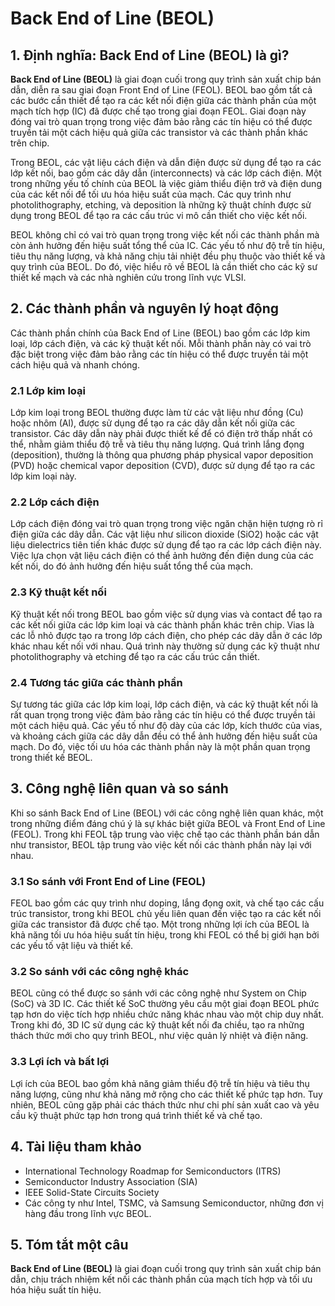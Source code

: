 # Back End of Line (BEOL)

## 1. Định nghĩa: **Back End of Line (BEOL)** là gì?
**Back End of Line (BEOL)** là giai đoạn cuối trong quy trình sản xuất chip bán dẫn, diễn ra sau giai đoạn Front End of Line (FEOL). BEOL bao gồm tất cả các bước cần thiết để tạo ra các kết nối điện giữa các thành phần của một mạch tích hợp (IC) đã được chế tạo trong giai đoạn FEOL. Giai đoạn này đóng vai trò quan trọng trong việc đảm bảo rằng các tín hiệu có thể được truyền tải một cách hiệu quả giữa các transistor và các thành phần khác trên chip. 

Trong BEOL, các vật liệu cách điện và dẫn điện được sử dụng để tạo ra các lớp kết nối, bao gồm các dây dẫn (interconnects) và các lớp cách điện. Một trong những yếu tố chính của BEOL là việc giảm thiểu điện trở và điện dung của các kết nối để tối ưu hóa hiệu suất của mạch. Các quy trình như photolithography, etching, và deposition là những kỹ thuật chính được sử dụng trong BEOL để tạo ra các cấu trúc vi mô cần thiết cho việc kết nối.

BEOL không chỉ có vai trò quan trọng trong việc kết nối các thành phần mà còn ảnh hưởng đến hiệu suất tổng thể của IC. Các yếu tố như độ trễ tín hiệu, tiêu thụ năng lượng, và khả năng chịu tải nhiệt đều phụ thuộc vào thiết kế và quy trình của BEOL. Do đó, việc hiểu rõ về BEOL là cần thiết cho các kỹ sư thiết kế mạch và các nhà nghiên cứu trong lĩnh vực VLSI.

## 2. Các thành phần và nguyên lý hoạt động
Các thành phần chính của Back End of Line (BEOL) bao gồm các lớp kim loại, lớp cách điện, và các kỹ thuật kết nối. Mỗi thành phần này có vai trò đặc biệt trong việc đảm bảo rằng các tín hiệu có thể được truyền tải một cách hiệu quả và nhanh chóng.

### 2.1 Lớp kim loại
Lớp kim loại trong BEOL thường được làm từ các vật liệu như đồng (Cu) hoặc nhôm (Al), được sử dụng để tạo ra các dây dẫn kết nối giữa các transistor. Các dây dẫn này phải được thiết kế để có điện trở thấp nhất có thể, nhằm giảm thiểu độ trễ và tiêu thụ năng lượng. Quá trình lắng đọng (deposition), thường là thông qua phương pháp physical vapor deposition (PVD) hoặc chemical vapor deposition (CVD), được sử dụng để tạo ra các lớp kim loại này.

### 2.2 Lớp cách điện
Lớp cách điện đóng vai trò quan trọng trong việc ngăn chặn hiện tượng rò rỉ điện giữa các dây dẫn. Các vật liệu như silicon dioxide (SiO2) hoặc các vật liệu dielectrics tiên tiến khác được sử dụng để tạo ra các lớp cách điện này. Việc lựa chọn vật liệu cách điện có thể ảnh hưởng đến điện dung của các kết nối, do đó ảnh hưởng đến hiệu suất tổng thể của mạch.

### 2.3 Kỹ thuật kết nối
Kỹ thuật kết nối trong BEOL bao gồm việc sử dụng vias và contact để tạo ra các kết nối giữa các lớp kim loại và các thành phần khác trên chip. Vias là các lỗ nhỏ được tạo ra trong lớp cách điện, cho phép các dây dẫn ở các lớp khác nhau kết nối với nhau. Quá trình này thường sử dụng các kỹ thuật như photolithography và etching để tạo ra các cấu trúc cần thiết.

### 2.4 Tương tác giữa các thành phần
Sự tương tác giữa các lớp kim loại, lớp cách điện, và các kỹ thuật kết nối là rất quan trọng trong việc đảm bảo rằng các tín hiệu có thể được truyền tải một cách hiệu quả. Các yếu tố như độ dày của các lớp, kích thước của vias, và khoảng cách giữa các dây dẫn đều có thể ảnh hưởng đến hiệu suất của mạch. Do đó, việc tối ưu hóa các thành phần này là một phần quan trọng trong thiết kế BEOL.

## 3. Công nghệ liên quan và so sánh
Khi so sánh Back End of Line (BEOL) với các công nghệ liên quan khác, một trong những điểm đáng chú ý là sự khác biệt giữa BEOL và Front End of Line (FEOL). Trong khi FEOL tập trung vào việc chế tạo các thành phần bán dẫn như transistor, BEOL tập trung vào việc kết nối các thành phần này lại với nhau.

### 3.1 So sánh với Front End of Line (FEOL)
FEOL bao gồm các quy trình như doping, lắng đọng oxit, và chế tạo các cấu trúc transistor, trong khi BEOL chủ yếu liên quan đến việc tạo ra các kết nối giữa các transistor đã được chế tạo. Một trong những lợi ích của BEOL là khả năng tối ưu hóa hiệu suất tín hiệu, trong khi FEOL có thể bị giới hạn bởi các yếu tố vật liệu và thiết kế.

### 3.2 So sánh với các công nghệ khác
BEOL cũng có thể được so sánh với các công nghệ như System on Chip (SoC) và 3D IC. Các thiết kế SoC thường yêu cầu một giai đoạn BEOL phức tạp hơn do việc tích hợp nhiều chức năng khác nhau vào một chip duy nhất. Trong khi đó, 3D IC sử dụng các kỹ thuật kết nối đa chiều, tạo ra những thách thức mới cho quy trình BEOL, như việc quản lý nhiệt và điện năng.

### 3.3 Lợi ích và bất lợi
Lợi ích của BEOL bao gồm khả năng giảm thiểu độ trễ tín hiệu và tiêu thụ năng lượng, cũng như khả năng mở rộng cho các thiết kế phức tạp hơn. Tuy nhiên, BEOL cũng gặp phải các thách thức như chi phí sản xuất cao và yêu cầu kỹ thuật phức tạp hơn trong quá trình thiết kế và chế tạo.

## 4. Tài liệu tham khảo
- International Technology Roadmap for Semiconductors (ITRS)
- Semiconductor Industry Association (SIA)
- IEEE Solid-State Circuits Society
- Các công ty như Intel, TSMC, và Samsung Semiconductor, những đơn vị hàng đầu trong lĩnh vực BEOL.

## 5. Tóm tắt một câu
**Back End of Line (BEOL)** là giai đoạn cuối trong quy trình sản xuất chip bán dẫn, chịu trách nhiệm kết nối các thành phần của mạch tích hợp và tối ưu hóa hiệu suất tín hiệu.